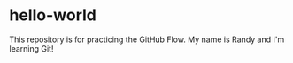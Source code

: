 # hello-world
This repository is for practicing the GitHub Flow.
My name is Randy and I'm learning Git!

